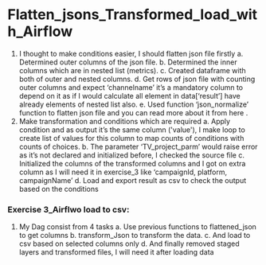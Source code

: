 # Flatten_jsons_Transformed_load_with_Airflow

1. I thought to make conditions easier, I should flatten json file firstly
a. Determined outer columns of the json file.
b. Determined the inner columns which are in nested list (metrics).
c. Created dataframe with both of outer and nested columns.
d. Get rows of json file with counting outer columns and expect ‘channelname’ it’s a mandatory
column to depend on it as if I would calculate all element in data[‘result’] have already elements
of nested list also.
e. Used function ‘json_normalize’ function to flatten json file and you can read more about it from
here .
2. Make transformation and conditions which are required
a. Apply condition and as output it’s the same column (&#39;value&#39;), I make loop to create list of values
for this column to map counts of conditions with counts of choices.
b. The parameter ‘TV_project_parm’ would raise error as it’s not declared and initialized before,
I checked the source file
c. Initialized the columns of the transformed columns and I got on extra column as I will need it in
exercise_3 like ‘campaignId, platform, campaignName’
d. Load and export result as csv to check the output based on the conditions

### Exercise 3_Airflwo load to csv:
1. My Dag consist from 4 tasks
a. Use previous functions to flattened_json to get columns
b. transform_Json to transform the data.
c. And load to csv based on selected columns only
d. And finally removed staged layers and transformed files, I will need it after loading data
